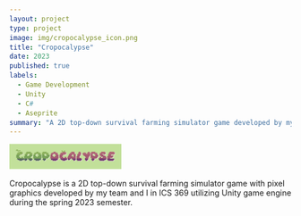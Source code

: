 ```yaml
---
layout: project
type: project
image: img/cropocalypse_icon.png
title: "Cropocalypse"
date: 2023
published: true
labels:
  - Game Development
  - Unity
  - C#
  - Aseprite
summary: "A 2D top-down survival farming simulator game developed by my team and I in ICS 369 utilizing Unity game engine."
---
```


<div class="text-center p-4">
  <img width="200px" src="img/cropocalypse_title.png" class="img-thumbnail" >
</div>

Cropocalypse is a 2D top-down survival farming simulator game with pixel graphics developed by my team and I in ICS 369 utilizing Unity game engine during the spring 2023 semester.
